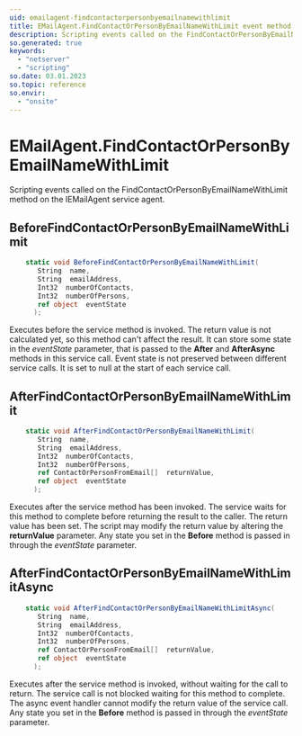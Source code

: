 ```yaml
---
uid: emailagent-findcontactorpersonbyemailnamewithlimit
title: EMailAgent.FindContactOrPersonByEmailNameWithLimit event method
description: Scripting events called on the FindContactOrPersonByEmailNameWithLimit method on the EMailAgent service agent.
so.generated: true
keywords:
  - "netserver"
  - "scripting"
so.date: 03.01.2023
so.topic: reference
so.envir:
  - "onsite"
---
```

# EMailAgent.FindContactOrPersonByEmailNameWithLimit

Scripting events called on the <see cref='M:SuperOffice.CRM.Services.IEMailAgent.FindContactOrPersonByEmailNameWithLimit'>FindContactOrPersonByEmailNameWithLimit</see> method on the <see cref='IEMailAgent'>IEMailAgent</see>  service agent.

## BeforeFindContactOrPersonByEmailNameWithLimit
```cs
    static void BeforeFindContactOrPersonByEmailNameWithLimit(
       String  name,
       String  emailAddress,
       Int32  numberOfContacts,
       Int32  numberOfPersons,
       ref object  eventState
      );
```
Executes before the service method is invoked.
The return value is not calculated yet, so this method can't affect the result.
It can store some state in the *eventState* parameter, that is passed to the **After** and **AfterAsync** methods in this service call.
Event state is not preserved between different service calls. It is set to null at the start of each service call.
## AfterFindContactOrPersonByEmailNameWithLimit
```cs
    static void AfterFindContactOrPersonByEmailNameWithLimit(
       String  name,
       String  emailAddress,
       Int32  numberOfContacts,
       Int32  numberOfPersons,
       ref ContactOrPersonFromEmail[]  returnValue,
       ref object  eventState
      );
```
Executes after the service method has been invoked. The service waits for this method to complete before returning the result to the caller.
The return value has been set. The script may modify the return value by altering the **returnValue** parameter.
Any state you set in the **Before** method is passed in through the *eventState* parameter.
## AfterFindContactOrPersonByEmailNameWithLimitAsync
```cs
    static void AfterFindContactOrPersonByEmailNameWithLimitAsync(
       String  name,
       String  emailAddress,
       Int32  numberOfContacts,
       Int32  numberOfPersons,
       ref ContactOrPersonFromEmail[]  returnValue,
       ref object  eventState
      );
```
Executes after the service method is invoked, without waiting for the call to return.
The service call is not blocked waiting for this method to complete.
The async event handler cannot modify the return value of the service call.
Any state you set in the **Before** method is passed in through the *eventState* parameter.

